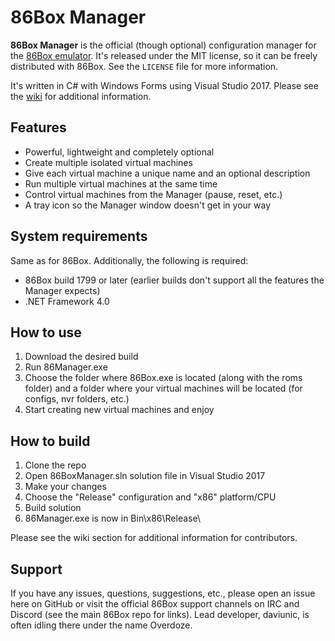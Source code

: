 # 86Box Manager
**86Box Manager** is the official (though optional) configuration manager for the [86Box emulator](https://github.com/86Box/86Box). It's released under the MIT license, so it can be freely distributed with 86Box. See the `LICENSE` file for more information.

It's written in C# with Windows Forms using Visual Studio 2017. Please see the [wiki](https://github.com/86Box/86BoxManager/wiki) for additional information.

## Features
* Powerful, lightweight and completely optional
* Create multiple isolated virtual machines
* Give each virtual machine a unique name and an optional description
* Run multiple virtual machines at the same time
* Control virtual machines from the Manager (pause, reset, etc.)
* A tray icon so the Manager window doesn't get in your way

## System requirements
Same as for 86Box. Additionally, the following is required:  

* 86Box build 1799 or later (earlier builds don't support all the features the Manager expects)
* .NET Framework 4.0

## How to use

1. Download the desired build
2. Run 86Manager.exe
3. Choose the folder where 86Box.exe is located (along with the roms folder) and a folder where your virtual machines will be located (for configs, nvr folders, etc.)
4. Start creating new virtual machines and enjoy

## How to build

1. Clone the repo
2. Open 86BoxManager.sln solution file in Visual Studio 2017
3. Make your changes
4. Choose the "Release" configuration and "x86" platform/CPU
5. Build solution
6. 86Manager.exe is now in Bin\x86\Release\

Please see the wiki section for additional information for contributors.

## Support
If you have any issues, questions, suggestions, etc., please open an issue here on GitHub or visit the official 86Box support channels on IRC and Discord (see the main 86Box repo for links). Lead developer, daviunic, is often idling there under the name Overdoze.

